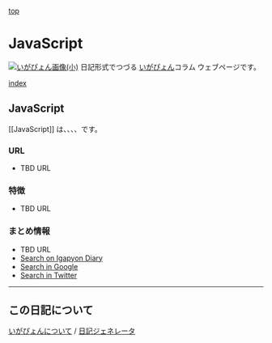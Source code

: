 [top](https://igapyon.github.io/diary/) 

JavaScript
=====================================================================================================
[![いがぴょん画像(小)](https://igapyon.github.io/diary/images/iga200306s.jpg "いがぴょん")](https://igapyon.github.io/diary/memo/memoigapyon.html) 日記形式でつづる [いがぴょん](https://igapyon.github.io/diary/memo/memoigapyon.html)コラム ウェブページです。

[index](https://igapyon.github.io/diary/keyword/index.html)

## JavaScript

[[JavaScript]] は、、、、です。

### URL

* TBD URL

### 特徴

* TBD URL

### まとめ情報

* TBD URL
* [Search on Igapyon Diary](https://www.google.co.jp/#pws=0&q=site:https%3A%2F%2Figapyon.github.io%2Fdiary%2F+JavaScript)
* [Search in Google](https://www.google.co.jp/#pws=0&q=JavaScript)
* [Search in Twitter](https://twitter.com/search?q=JavaScript)


----------------------------------------------------------------------------------------------------

## この日記について
[いがぴょんについて](https://igapyon.github.io/diary/memo/memoigapyon.html) / [日記ジェネレータ](https://github.com/igapyon/igapyonv3)
